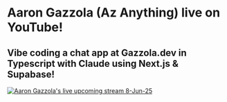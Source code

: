 # Aaron Gazzola (Az Anything) live on YouTube! 
## Vibe coding a chat app at Gazzola.dev in Typescript with Claude using Next.js & Supabase!
[![Aaron Gazzola's live upcoming stream 8-Jun-25](https://github.com/user-attachments/assets/dc23efc9-2638-4535-8aed-991d8d1fd5b5)](https://youtube.com/live/rdDb2krSTjs?feature=share)
